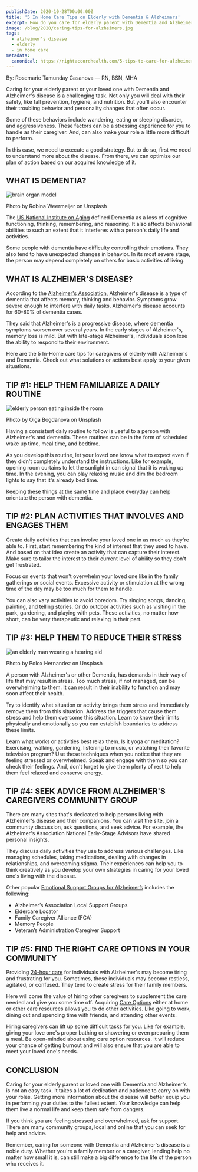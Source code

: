 ```yaml
---
publishDate: 2020-10-28T00:00:00Z
title: '5 In Home Care Tips on Elderly with Dementia & Alzheimers'
excerpt: How do you care for elderly parent with Dementia and Alzheimer's at home? These 5 tips can help you optimize your strategy and reduce the burden of caregiving.
image: /blog/2020/caring-tips-for-alzheimers.jpg
tags:
  - alzheimer's disease
  - elderly
  - in home care
metadata:
  canonical: https://rightaccordhealth.com/5-tips-to-care-for-alzheimers
---
```



By: Rosemarie Tamunday Casanova — RN, BSN, MHA


Caring for your elderly parent or your loved one with Dementia and Alzheimer's disease is a challenging task. Not only you will deal with their safety, like fall prevention, hygiene, and nutrition. But you'll also encounter their troubling behavior and personality changes that often occur.

Some of these behaviors include wandering, eating or sleeping disorder, and aggressiveness. These factors can be a stressing experience for you to handle as their caregiver. And, can also make your role a little more difficult to perform.

In this case, we need to execute a good strategy. But to do so, first we need to understand more about the disease. From there, we can optimize our plan of action based on our acquired knowledge of it.

WHAT IS DEMENTIA?
-----------------

![brain organ model](/blog/2020/robina-weermeijer-iuuWGXEC50U-unsplash.jpg)

Photo by Robina Weermeijer on Unsplash

The [US National Institute on Aging](https://www.nia.nih.gov/health/what-dementia-symptoms-types-and-diagnosis) defined Dementia as a loss of cognitive functioning, thinking, remembering, and reasoning. It also affects behavioral abilities to such an extent that it interferes with a person's daily life and activities.

Some people with dementia have difficulty controlling their emotions. They also tend to have unexpected changes in behavior. In its most severe stage, the person may depend completely on others for basic activities of living.

WHAT IS ALZHEIMER'S DISEASE?
----------------------------

According to the [Alzheimer's Association,](https://www.alz.org/alzheimer_s_dementia) Alzheimer's disease is a type of dementia that affects memory, thinking and behavior. Symptoms grow severe enough to interfere with daily tasks. Alzheimer's disease accounts for 60-80% of dementia cases.

They said that Alzheimer's is a progressive disease, where dementia symptoms worsen over several years. In the early stages of Alzheimer's, memory loss is mild. But with late-stage Alzheimer's, individuals soon lose the ability to respond to their environment.

Here are the 5 In-Home care tips for caregivers of elderly with Alzheimer's and Dementia. Check out what solutions or actions best apply to your given situations.

TIP #1: HELP THEM FAMILIARIZE A DAILY ROUTINE
---------------------------------------------

![elderly person eating inside the room](/blog/2020/olga-bogdanova-GhKB74M4d4c-unsplash.jpg)

Photo by Olga Bogdanova on Unsplash

Having a consistent daily routine to follow is useful to a person with Alzheimer's and dementia. These routines can be in the form of scheduled wake up time, meal time, and bedtime.

As you develop this routine, let your loved one know what to expect even if they didn't completely understand the instructions. Like for example, opening room curtains to let the sunlight in can signal that it is waking up time. In the evening, you can play relaxing music and dim the bedroom lights to say that it's already bed time.

Keeping these things at the same time and place everyday can help orientate the person with dementia.

TIP #2: PLAN ACTIVITIES THAT INVOLVES AND ENGAGES THEM
------------------------------------------------------

Create daily activities that can involve your loved one in as much as they're able to. First, start remembering the kind of interest that they used to have. And based on that idea create an activity that can capture their interest. Make sure to tailor the interest to their current level of ability so they don't get frustrated.

Focus on events that won't overwhelm your loved one like in the family gatherings or social events. Excessive activity or stimulation at the wrong time of the day may be too much for them to handle.

You can also vary activities to avoid boredom. Try singing songs, dancing, painting, and telling stories. Or do outdoor activities such as visiting in the park, gardening, and playing with pets. These activities, no matter how short, can be very therapeutic and relaxing in their part.

TIP #3: HELP THEM TO REDUCE THEIR STRESS
----------------------------------------

![an elderly man wearing a hearing aid](/blog/2020/polox-hernandez-itGcCnMWPpQ-unsplash.jpg)

Photo by Polox Hernandez on Unsplash

A person with Alzheimer's or other Dementia, has demands in their way of life that may result in stress. Too much stress, if not managed, can be overwhelming to them. It can result in their inability to function and may soon affect their health.

Try to identify what situation or activity brings them stress and immediately remove them from this situation. Address the triggers that cause them stress and help them overcome this situation. Learn to know their limits physically and emotionally so you can establish boundaries to address these limits.

Learn what works or activities best relax them. Is it yoga or meditation? Exercising, walking, gardening, listening to music, or watching their favorite television program? Use these techniques when you notice that they are feeling stressed or overwhelmed. Speak and engage with them so you can check their feelings. And, don't forget to give them plenty of rest to help them feel relaxed and conserve energy.

TIP #4: SEEK ADVICE FROM ALZHEIMER'S CAREGIVERS COMMUNITY GROUP
---------------------------------------------------------------

There are many sites that's dedicated to help persons living with Alzheimer's disease and their companions. You can visit the site, join a community discussion, ask questions, and seek advice. For example, the Alzheimer's Association National Early-Stage Advisors have shared personal insights.

They discuss daily activities they use to address various challenges. Like managing schedules, taking medications, dealing with changes in relationships, and overcoming stigma. Their experiences can help you to think creatively as you develop your own strategies in caring for your loved one's living with the disease.

Other popular [Emotional Support Groups for Alzheimer’s](https://www.alzheimers.net/best-alzheimers-support-groups) includes the following:

*   Alzheimer’s Association Local Support Groups
*   Eldercare Locator
*   Family Caregiver Alliance (FCA)
*   Memory People
*   Veteran’s Administration Caregiver Support

TIP #5: FIND THE RIGHT CARE OPTIONS IN YOUR COMMUNITY
-----------------------------------------------------

Providing [24-hour care](https://rightaccordhealth.com/services/hourly-care.html) for individuals with Alzheimer's may become tiring and frustrating for you. Sometimes, these individuals may become restless, agitated, or confused. They tend to create stress for their family members.

Here will come the value of hiring other caregivers to supplement the care needed and give you some time off. Acquiring [Care Options](https://rightaccordhealth.com/blog/2020/april/5-crucial-senior-home-care-options.html) either at home or other care resources allows you to do other activities. Like going to work, dining out and spending time with friends, and attending other events.

Hiring caregivers can lift up some difficult tasks for you. Like for example, giving your love one's proper bathing or showering or even preparing them a meal. Be open-minded about using care option resources. It will reduce your chance of getting burnout and will also ensure that you are able to meet your loved one's needs.

CONCLUSION
----------

Caring for your elderly parent or loved one with Dementia and Alzheimer's is not an easy task. It takes a lot of dedication and patience to carry on with your roles. Getting more information about the disease will better equip you in performing your duties to the fullest extent. Your knowledge can help them live a normal life and keep them safe from dangers.

If you think you are feeling stressed and overwhelmed, ask for support. There are many community groups, local and online that you can seek for help and advice.

Remember, caring for someone with Dementia and Alzheimer's disease is a noble duty. Whether you're a family member or a caregiver, lending help no matter how small it is, can still make a big difference to the life of the person who receives it.